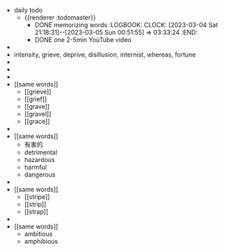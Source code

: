 - daily todo
	- {{renderer :todomaster}}
		- DONE memorizing words
		  :LOGBOOK:
		  CLOCK: [2023-03-04 Sat 21:18:31]--[2023-03-05 Sun 00:51:55] =>  03:33:24
		  :END:
		- DONE one 2-5min YouTube video
-
- intensity, grieve, deprive, disillusion, internist, whereas, fortune
-
-
-
- [[same words]]
	- [[grieve]]
	- [[grief]]
	- [[grave]]
	- [[gravel]]
	- [[grace]]
-
- [[same words]]
	- 有害的
	- detrimental
	- hazardous
	- harmful
	- dangerous
-
- [[same words]]
	- [[stripe]]
	- [[strip]]
	- [[strap]]
-
- [[same words]]
	- ambitious
	- amphibious